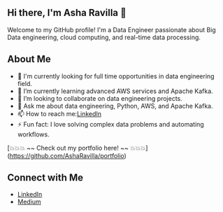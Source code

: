 ##  Hi there, I'm Asha Ravilla 👋

<!--
**AshaRavilla/AshaRavilla** is a ✨ _special_ ✨ repository because its `README.md` (this file) appears on your GitHub profile.

Here are some ideas to get you started:

- 🔭 I’m currently working on ...
- 🌱 I’m currently learning ...
- 👯 I’m looking to collaborate on ...
- 🤔 I’m looking for help with ...
- 💬 Ask me about ...
- 📫 How to reach me: ...
- 😄 Pronouns: ...
- ⚡ Fun fact: ...
-->

Welcome to my GitHub profile! I'm a Data Engineer passionate about Big Data engineering, cloud computing, and real-time data processing.

## About Me

- 🔭 I'm currently looking for full time opportunities in data engineering field.
- 🌱 I’m currently learning advanced AWS services and Apache Kafka.
- 👯 I’m looking to collaborate on data engineering projects.
- 💬 Ask me about data engineering, Python, AWS, and Apache Kafka.
- 📫 How to reach me:[LinkedIn](https://www.linkedin.com/in/asha-ravilla-22a693137/)
- ⚡ Fun fact: I love solving complex data problems and automating workflows.

[💥💥💥 ~~ Check out my portfolio here! ~~ 💥💥💥] (https://github.com/AshaRavilla/portfolio)

## Connect with Me

- [LinkedIn](https://www.linkedin.com/in/asha-ravilla-22a693137/)
- [Medium](https://medium.com/@ashalatha579)
